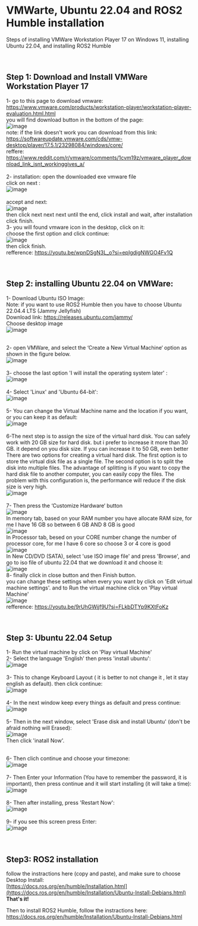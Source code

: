 # VMWarte, Ubuntu 22.04 and ROS2 Humble installation
Steps of installing VMWare Workstation Player 17 on Windows 11, installing Ubuntu 22.04, and installing ROS2 Humble
<br>
<br>
<br>
## Step 1: Download and Install VMWare Workstation Player 17
1- go to this page to download vmware: https://www.vmware.com/products/workstation-player/workstation-player-evaluation.html.html <br>
you will find download button in the bottom of the page: <br>
![image](https://github.com/Mjd0001/VMWarte-Ubuntu-22.04-installation/assets/105239889/3eea4840-71e8-4cc5-b99a-ba6d260687b0)
<br>note: if the link doesn't work you can download from this link: 
<br>https://softwareupdate.vmware.com/cds/vmw-desktop/player/17.5.1/23298084/windows/core/
<br>reffere: https://www.reddit.com/r/vmware/comments/1cvm19z/vmware_player_download_link_isnt_workinggives_a/
<br>
<br>
2- installation: open the downloaded exe vmware file 
<br>click on next :<br>
![image](https://github.com/Mjd0001/VMWarte-Ubuntu-22.04-installation/assets/105239889/e299257e-a250-46a2-96bc-15e51b6ca77b)
<br>
<br>accept and next:<br>
![image](https://github.com/Mjd0001/VMWarte-Ubuntu-22.04-installation/assets/105239889/16f991e6-c1ca-4b62-9c12-bb5f61f7becd)
<br>
then click next next next until the end, click install and wait, after installation click finish.
<br>
3- you will found vmware icon in the desktop, click on it:
<br>choose the first option and click continue:<br>
![image](https://github.com/Mjd0001/VMWarte-Ubuntu-22.04-installation/assets/105239889/57c4cb08-5bf2-42ef-9e6c-c4a371324850)
<br>
then click finish.
<br>refference: https://youtu.be/wpnDSgN3L_o?si=epIgdigNWGO4Fv1Q
<br>
<br>
<br>
## Step 2: installing Ubuntu 22.04 on VMWare:

1- Download Ubuntu ISO Image: <br>
Note: if you want to use ROS2 Humble then you have to choose Ubuntu 22.04.4 LTS (Jammy Jellyfish)<br>
Download link: https://releases.ubuntu.com/jammy/ <br>
Choose desktop image<br>
![image](https://github.com/Mjd0001/VMWarte-Ubuntu-22.04-installation/assets/105239889/074407ae-5780-420b-ac3a-fd03196a59f9)
<br>
<br>

2- open VMWare, and select the ‘Create a New Virtual Machine‘ option as shown in the figure below.<br>
![image](https://github.com/Mjd0001/VMWarte-Ubuntu-22.04-installation/assets/105239889/970cf594-3bd1-4e93-b1f0-a5c0ed373442)
<br><br>
3- choose the last option 'I will install the operating system later' : <br>
![image](https://github.com/Mjd0001/VMWarte-Ubuntu-22.04-installation/assets/105239889/9f892bdf-d016-402f-995f-1c785ad234af)
<br><br>
4- Select 'Linux' and 'Ubuntu 64-bit':<br>
![image](https://github.com/Mjd0001/VMWarte-Ubuntu-22.04-installation/assets/105239889/e3fbce6b-c41b-457b-b6de-d0e9457c8684)
<br><br>
5- You can change the Virtual Machine name and the location if you want, or you can keep it as default:<br>
![image](https://github.com/Mjd0001/VMWarte-Ubuntu-22.04-installation/assets/105239889/a7006c86-e8ac-4fe2-b198-7b8414ee43fb)
<br><br>
6-The next step is to assign the size of the virtual hard disk. You can safely work with 20 GB size for hard disk. but i prefer to increase it more than 30 GB. it depend on you disk size. If you can increase it to 50 GB, even better <br>
There are two options for creating a virtual hard disk. The first option is to store the virtual disk file as a single file. The second option is to split the disk into multiple files. The advantage of splitting is if you want to copy the hard disk file to another computer, you can easily copy the files. The problem with this configuration is, the performance will reduce if the disk size is very high.<br>
![image](https://github.com/Mjd0001/VMWarte-Ubuntu-22.04-installation/assets/105239889/2e245774-1a9a-4a63-8273-5e391b5db51b)
<br><br>
7- Then press the ‘Customize Hardware‘ button<br>
![image](https://github.com/Mjd0001/VMWarte-Ubuntu-22.04-installation/assets/105239889/34befd93-c400-442c-96a5-7999df7b7061)
<br>
In memory tab, based on your RAM number you have allocate RAM size, for me I have 16 GB so between 6 GB AND 8 GB is good<br>
![image](https://github.com/Mjd0001/VMWarte-Ubuntu-22.04-installation/assets/105239889/b4beeed0-84c3-4140-8492-d98eecc4dad1)
<br>
In Processor tab, besed on your CORE number change the number of processor core, for me I have 6 core so choose 3 or 4 core is good<br>
![image](https://github.com/Mjd0001/VMWarte-Ubuntu-22.04-installation/assets/105239889/ba003fb9-5707-4483-bd33-886daf5f5e56)
<br>
In New CD/DVD (SATA), select 'use ISO image file' and press 'Browse', and go to iso file of ubuntu 22.04 that we download it and choose it:<br>
![image](https://github.com/Mjd0001/VMWarte-Ubuntu-22.04-installation/assets/105239889/345ca9c6-ff29-4e55-882f-3d66a08376a6)
<br>
8- finally click in close button and then Finish button.<br>
you can change these settings when every you want by click on 'Edit virtual machine settings'. and to Run the virtual machine click on 'Play virtual Machine'<br>
![image](https://github.com/Mjd0001/VMWarte-Ubuntu-22.04-installation/assets/105239889/9df4543f-d062-4c6a-86cc-c213fc5b4398)
<br>
refference: https://youtu.be/9rUhGWijf9U?si=FLkbDTYp9KXtFoKz
<br><br><br>

## Step 3: Ubuntu 22.04 Setup
1- Run the virtual machine by click on 'Play virtual Machine'<br>
2- Select the language 'English' then press 'install ubuntu':<br>
![image](https://github.com/Mjd0001/VMWarte-Ubuntu-22.04-installation/assets/105239889/38b9a336-edc4-42ad-906e-c0cd255cdf63)
<br><br>
3- This to change Keyboard Layout ( it is better to not change it , let it stay english as default). then click continue:<br>
![image](https://github.com/Mjd0001/VMWarte-Ubuntu-22.04-installation/assets/105239889/8991d18d-efb6-40f7-9830-22a85e9a8c87)
<br><br>
4- In the next window keep every things as default and press continue:<br>
![image](https://github.com/Mjd0001/VMWarte-Ubuntu-22.04-installation/assets/105239889/a6440515-475e-4089-9321-17c2d5facfa0)
<br><br>
5- Then in the next window, select 'Erase disk and install Ubuntu' (don't be afraid nothing will Erased):<br>
![image](https://github.com/Mjd0001/VMWarte-Ubuntu-22.04-installation/assets/105239889/5696dc42-0c4a-4c5f-98b6-c1c4754fd43d)
<br>Then click 'inatall Now'.<br><br>

6- Then clich continue and choose your timezone:<br>
![image](https://github.com/Mjd0001/VMWarte-Ubuntu-22.04-installation/assets/105239889/a09df4a1-91b9-484a-a9c9-49d9eceb1260)
<br><br>
7- Then Enter your Information (You have to remember the password, it is important), then press continue and it will start installing (it will take a time):<br>
![image](https://github.com/Mjd0001/VMWarte-Ubuntu-22.04-installation/assets/105239889/0dacb3c7-97dc-4169-a194-be4fc40abbd4)
<br><br>
8- Then after installing, press 'Restart Now':<br>
![image](https://github.com/Mjd0001/VMWarte-Ubuntu-22.04-installation/assets/105239889/cc652add-15fd-48e9-b8e9-7b51efd9441a)
<br><br>
9- if you see this screen press Enter:<br>
![image](https://github.com/Mjd0001/VMWarte-Ubuntu-22.04-installation/assets/105239889/77783ebd-088f-470f-874d-33e61bac7014)
<br><br><br>
## Step3: ROS2 installation
follow the instractions here (copy and paste), and make sure to choose Desktop Install: <br>
[https://docs.ros.org/en/humble/Installation.html](https://docs.ros.org/en/humble/Installation/Ubuntu-Install-Debians.html)
<br>
__That's it!__
<br>


Then to install ROS2 Humble, follow the instractions here: https://docs.ros.org/en/humble/Installation/Ubuntu-Install-Debians.html





